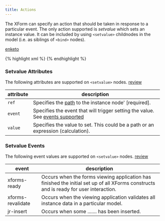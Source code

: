 ```yaml
---
title: Actions
---
```


The XForm can specify an action that should be taken in response to a particular event. The only action supported is *setvalue* which sets an instance value. It can be included by using `<setvalue>` childnodes in the model (i.e. as siblings of `<bind>` nodes).

[enketo](# "Actions not supported in Enketo. Known meta nodes are 'magically' (consistently) populated in Enketo.")

{% highlight xml %}
<bind nodeset="/data/meta/timeStart" type="xsd:dateTime"/>
<bind nodeset="/data/meta/timeEnd" type="xsd:dateTime"/>
<setvalue event="xforms-ready" ref="/data/meta/timeStart" value="now()"/>
<setvalue event="xforms-revalidate" ref="/data/meta/timeEnd" value="now()"/>
<setvalue event="xforms-ready" ref="/data/meta/deviceID" value="instance('commcaresession')/session/context/deviceid"/>
<setvalue event="xforms-ready" ref="/data/meta/username" value="instance('commcaresession')/session/context/username"/>
<setvalue event="xforms-ready" ref="/data/meta/userID" value="instance('commcaresession')/session/context/userid"/>
<setvalue event="xforms-ready" ref="/data/meta/instanceID" value="uuid()"/>
<setvalue event="xforms-ready" ref="/data/meta/appVersion" value="instance('commcaresession')/session/context/appversion"/>
{% endhighlight %}

### Setvalue Attributes

The following attributes are supported on `<setvalue>` nodes. [review]()

| attribute | description |
| --------- | --------- |
| `ref`    | Specifies the [path](#xpath-paths) to the instance node' \[required\].
| `event`  | Specifies the event that will trigger setting the value. See [events supported](#setvalue-events)
| `value`  | Specifies the value to set. This could be a path or an expression (calculation).


### Setvalue Events

The following event values are supported on `<setvalue>` nodes. [review]()

| event              | description |
|--------------------|-------------|
| xforms-ready       | Occurs when the forms viewing application has finished the initial set up of all XForms constructs and is ready for user interaction.
| xforms-revalidate  | Occurs when the viewing application validates all instance data in a particular model.
| jr-insert          | Occurs when some ....... has been inserted.
